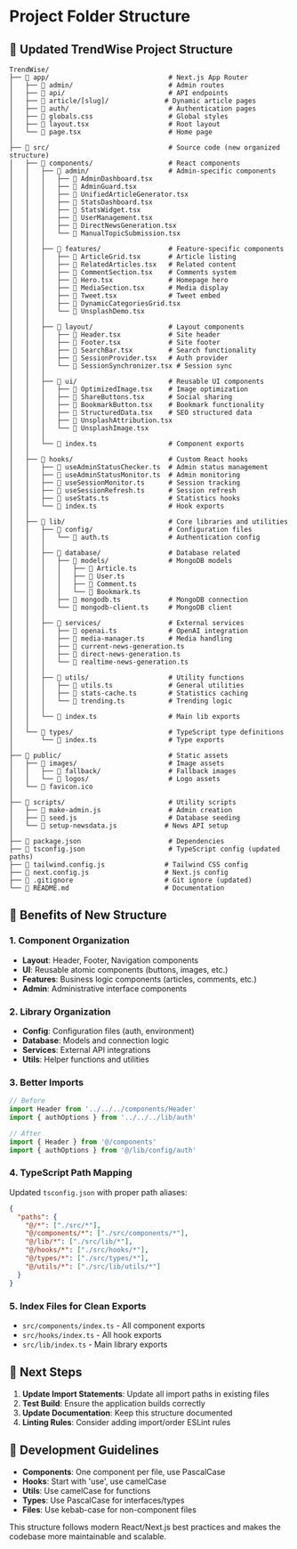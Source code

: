 # Project Folder Structure

## 📁 Updated TrendWise Project Structure

```
TrendWise/
├── 📁 app/                              # Next.js App Router
│   ├── 📁 admin/                        # Admin routes
│   ├── 📁 api/                          # API endpoints
│   ├── 📁 article/[slug]/              # Dynamic article pages
│   ├── 📁 auth/                         # Authentication pages
│   ├── 📄 globals.css                   # Global styles
│   ├── 📄 layout.tsx                    # Root layout
│   └── 📄 page.tsx                      # Home page
│
├── 📁 src/                              # Source code (new organized structure)
│   ├── 📁 components/                   # React components
│   │   ├── 📁 admin/                    # Admin-specific components
│   │   │   ├── 📄 AdminDashboard.tsx    
│   │   │   ├── 📄 AdminGuard.tsx        
│   │   │   ├── 📄 UnifiedArticleGenerator.tsx
│   │   │   ├── 📄 StatsDashboard.tsx    
│   │   │   ├── 📄 StatsWidget.tsx       
│   │   │   ├── 📄 UserManagement.tsx    
│   │   │   ├── 📄 DirectNewsGeneration.tsx
│   │   │   └── 📄 ManualTopicSubmission.tsx
│   │   │
│   │   ├── 📁 features/                 # Feature-specific components
│   │   │   ├── 📄 ArticleGrid.tsx       # Article listing
│   │   │   ├── 📄 RelatedArticles.tsx   # Related content
│   │   │   ├── 📄 CommentSection.tsx    # Comments system
│   │   │   ├── 📄 Hero.tsx              # Homepage hero
│   │   │   ├── 📄 MediaSection.tsx      # Media display
│   │   │   ├── 📄 Tweet.tsx             # Tweet embed
│   │   │   ├── 📄 DynamicCategoriesGrid.tsx
│   │   │   └── 📄 UnsplashDemo.tsx      
│   │   │
│   │   ├── 📁 layout/                   # Layout components
│   │   │   ├── 📄 Header.tsx            # Site header
│   │   │   ├── 📄 Footer.tsx            # Site footer
│   │   │   ├── 📄 SearchBar.tsx         # Search functionality
│   │   │   ├── 📄 SessionProvider.tsx   # Auth provider
│   │   │   └── 📄 SessionSynchronizer.tsx # Session sync
│   │   │
│   │   ├── 📁 ui/                       # Reusable UI components
│   │   │   ├── 📄 OptimizedImage.tsx    # Image optimization
│   │   │   ├── 📄 ShareButtons.tsx      # Social sharing
│   │   │   ├── 📄 BookmarkButton.tsx    # Bookmark functionality
│   │   │   ├── 📄 StructuredData.tsx    # SEO structured data
│   │   │   ├── 📄 UnsplashAttribution.tsx
│   │   │   └── 📄 UnsplashImage.tsx     
│   │   │
│   │   └── 📄 index.ts                  # Component exports
│   │
│   ├── 📁 hooks/                        # Custom React hooks
│   │   ├── 📄 useAdminStatusChecker.ts  # Admin status management
│   │   ├── 📄 useAdminStatusMonitor.ts  # Admin monitoring
│   │   ├── 📄 useSessionMonitor.ts      # Session tracking
│   │   ├── 📄 useSessionRefresh.ts      # Session refresh
│   │   ├── 📄 useStats.ts               # Statistics hooks
│   │   └── 📄 index.ts                  # Hook exports
│   │
│   ├── 📁 lib/                          # Core libraries and utilities
│   │   ├── 📁 config/                   # Configuration files
│   │   │   └── 📄 auth.ts               # Authentication config
│   │   │
│   │   ├── 📁 database/                 # Database related
│   │   │   ├── 📁 models/               # MongoDB models
│   │   │   │   ├── 📄 Article.ts        
│   │   │   │   ├── 📄 User.ts           
│   │   │   │   ├── 📄 Comment.ts        
│   │   │   │   └── 📄 Bookmark.ts       
│   │   │   ├── 📄 mongodb.ts            # MongoDB connection
│   │   │   └── 📄 mongodb-client.ts     # MongoDB client
│   │   │
│   │   ├── 📁 services/                 # External services
│   │   │   ├── 📄 openai.ts             # OpenAI integration
│   │   │   ├── 📄 media-manager.ts      # Media handling
│   │   │   ├── 📄 current-news-generation.ts
│   │   │   ├── 📄 direct-news-generation.ts
│   │   │   └── 📄 realtime-news-generation.ts
│   │   │
│   │   ├── 📁 utils/                    # Utility functions
│   │   │   ├── 📄 utils.ts              # General utilities
│   │   │   ├── 📄 stats-cache.ts        # Statistics caching
│   │   │   └── 📄 trending.ts           # Trending logic
│   │   │
│   │   └── 📄 index.ts                  # Main lib exports
│   │
│   └── 📁 types/                        # TypeScript type definitions
│       └── 📄 index.ts                  # Type exports
│
├── 📁 public/                           # Static assets
│   ├── 📁 images/                       # Image assets
│   │   ├── 📁 fallback/                 # Fallback images
│   │   └── 📁 logos/                    # Logo assets
│   └── 📄 favicon.ico                   
│
├── 📁 scripts/                          # Utility scripts
│   ├── 📄 make-admin.js                 # Admin creation
│   ├── 📄 seed.js                       # Database seeding
│   └── 📄 setup-newsdata.js            # News API setup
│
├── 📄 package.json                      # Dependencies
├── 📄 tsconfig.json                     # TypeScript config (updated paths)
├── 📄 tailwind.config.js               # Tailwind CSS config
├── 📄 next.config.js                   # Next.js config
├── 📄 .gitignore                       # Git ignore (updated)
└── 📄 README.md                        # Documentation
```

## 🎯 Benefits of New Structure

### 1. **Component Organization**
- **Layout**: Header, Footer, Navigation components
- **UI**: Reusable atomic components (buttons, images, etc.)
- **Features**: Business logic components (articles, comments, etc.)
- **Admin**: Administrative interface components

### 2. **Library Organization**
- **Config**: Configuration files (auth, environment)
- **Database**: Models and connection logic
- **Services**: External API integrations
- **Utils**: Helper functions and utilities

### 3. **Better Imports**
```typescript
// Before
import Header from '../../../components/Header'
import { authOptions } from '../../../lib/auth'

// After  
import { Header } from '@/components'
import { authOptions } from '@/lib/config/auth'
```

### 4. **TypeScript Path Mapping**
Updated `tsconfig.json` with proper path aliases:
```json
{
  "paths": {
    "@/*": ["./src/*"],
    "@/components/*": ["./src/components/*"],
    "@/lib/*": ["./src/lib/*"],
    "@/hooks/*": ["./src/hooks/*"],
    "@/types/*": ["./src/types/*"],
    "@/utils/*": ["./src/lib/utils/*"]
  }
}
```

### 5. **Index Files for Clean Exports**
- `src/components/index.ts` - All component exports
- `src/hooks/index.ts` - All hook exports  
- `src/lib/index.ts` - Main library exports

## 🚀 Next Steps

1. **Update Import Statements**: Update all import paths in existing files
2. **Test Build**: Ensure the application builds correctly
3. **Update Documentation**: Keep this structure documented
4. **Linting Rules**: Consider adding import/order ESLint rules

## 📝 Development Guidelines

- **Components**: One component per file, use PascalCase
- **Hooks**: Start with 'use', use camelCase
- **Utils**: Use camelCase for functions
- **Types**: Use PascalCase for interfaces/types
- **Files**: Use kebab-case for non-component files

This structure follows modern React/Next.js best practices and makes the codebase more maintainable and scalable.

